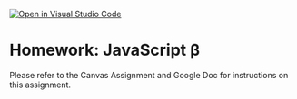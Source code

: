 [![Open in Visual Studio Code](https://classroom.github.com/assets/open-in-vscode-f059dc9a6f8d3a56e377f745f24479a46679e63a5d9fe6f495e02850cd0d8118.svg)](https://classroom.github.com/online_ide?assignment_repo_id=5754145&assignment_repo_type=AssignmentRepo)
# Homework: JavaScript **β**

Please refer to the Canvas Assignment and Google Doc for instructions on this assignment.